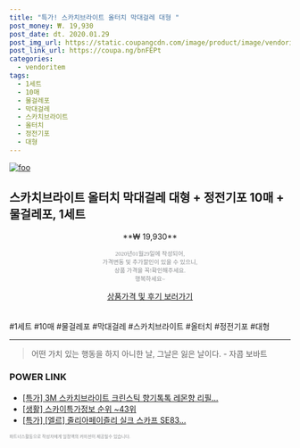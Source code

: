 ```yaml
--- 
title: "특가! 스카치브라이트 올터치 막대걸레 대형 " 
post_money: ₩. 19,930 
post_date: dt. 2020.01.29 
post_img_url: https://static.coupangcdn.com/image/product/image/vendoritem/2019/02/07/3000383579/c5352c92-a5e2-4ae8-854d-152aff9c2ebd.jpg 
post_link_url: https://coupa.ng/bnFEPt 
categories: 
  - vendoritem 
tags: 
  - 1세트 
  - 10매 
  - 물걸레포 
  - 막대걸레 
  - 스카치브라이트 
  - 올터치 
  - 정전기포 
  - 대형 
--- 
```

[![foo](https://static.coupangcdn.com/image/product/image/vendoritem/2019/02/07/3000383579/c5352c92-a5e2-4ae8-854d-152aff9c2ebd.jpg)](https://coupa.ng/bnFEPt) 

## 스카치브라이트 올터치 막대걸레 대형 + 정전기포 10매 + 물걸레포, 1세트 
<p style="text-align: center;">**₩ 19,930**</p> 
<p style="text-align: center;"><span style="color: #898c8f; font-family: Georgia,Times,serif; font-size: 0.75em;">2020년01월29일에 작성되어, <br>가격변동 및 추가할인이 있을 수 있으니,<br> 상품 가격을 꼭!확인해주세요.<br>행복하세요~</span> 
</p>	 
<div markdown="0" style="text-align: center;"><a href="https://coupa.ng/bnFEPt" class="btn btn--success">상품가격 및 후기 보러가기</a></div> 
<br><br> 
  #1세트 #10매 #물걸레포 #막대걸레 #스카치브라이트 #올터치 #정전기포 #대형 
<hr> 

> 어떤 가치 있는 행동을 하지 아니한 날, 그날은 잃은 날이다. - 자콥 보바트 


### POWER LINK

* <a href="https://blog.naver.com/sakai111/221789694341" target="_blank">[특가] 3M 스카치브라이트 크린스틱 향기톡톡 레몬향 리필...</a>
* <a href="https://blog.naver.com/sakai111/221772430232" target="_blank"> [생활] 스카이특가정보 순위 ~43위</a>
* <a href="https://blog.naver.com/santokki14/221789349402" target="_blank">[특가] [엘르] 줄리아페이즐리 실크 스카프 SE83...</a>

<span style="color: #898c8f; font-family: Georgia,Times,serif; font-size: 0.55em;">파트너스활동으로 작성자에게 일정액의 커미션이 제공될수 있습니다.</span> 
